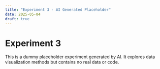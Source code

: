 ```yaml
---
title: "Experiment 3 - AI Generated Placeholder"
date: 2025-05-04
draft: true
---
```


# Experiment 3

This is a dummy placeholder experiment generated by AI. It explores data visualization methods but contains no real data or code.
